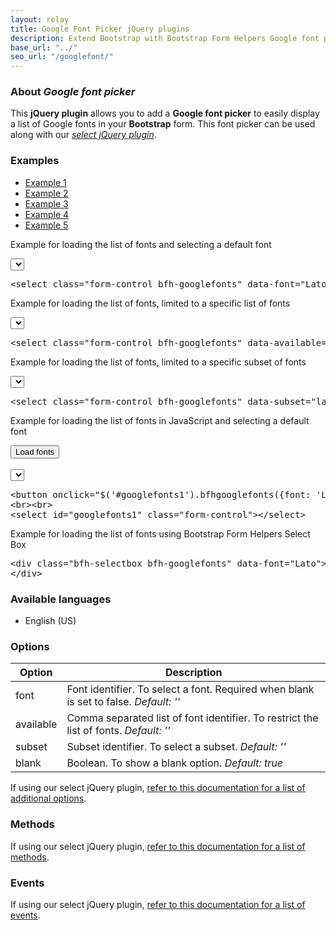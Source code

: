 ```yaml
---
layout: relay
title: Google Font Picker jQuery plugins
description: Extend Bootstrap with Bootstrap Form Helpers Google font picker jQuery plugins.
base_url: "../"
seo_url: "/googlefont/"
---
```


### About *Google font picker*

This **jQuery plugin** allows you to add a **Google font picker** to easily display a list
of Google fonts in your **Bootstrap** form. This font picker can be used along with our [*select jQuery plugin*](../select/).


### Examples

<ul id="example-tab" class="nav nav-tabs">
  <li class="active">
    <a href="#example1" data-toggle="tab">Example 1</a>
  </li>
  <li>
    <a href="#example2" data-toggle="tab">Example 2</a>
  </li>
  <li>
    <a href="#example3" data-toggle="tab">Example 3</a>
  </li>
  <li>
    <a href="#example4" data-toggle="tab">Example 4</a>
  </li>
  <li>
    <a href="#example5" data-toggle="tab">Example 5</a>
  </li>
</ul>
<div id="example-content" class="tab-content">
  <div class="tab-pane fade in active" id="example1">
    <form class="example form-inline">
      <p>Example for loading the list of fonts and selecting a default font</p>
	  <select class="form-control bfh-googlefonts" data-font="Lato"></select>
	</form>
	<pre class="prettyprint">&lt;select class="form-control bfh-googlefonts" data-font="Lato"&gt;&lt;/select&gt;</pre>
  </div>
  <div class="tab-pane fade" id="example2">
    <form class="example form-inline">
      <p>Example for loading the list of fonts, limited to a specific list of fonts</p>
	  <select class="form-control bfh-googlefonts" data-available="Open Sans,Josefin Slab,Lato"></select>
	</form>
	<pre class="prettyprint">&lt;select class="form-control bfh-googlefonts" data-available="Open Sans,Josefin Slab,Lato"&gt;&lt;/select&gt;</pre>
  </div>
  <div class="tab-pane fade" id="example3">
    <form class="example form-inline">
      <p>Example for loading the list of fonts, limited to a specific subset of fonts</p>
	  <select class="form-control bfh-googlefonts" data-subset="latin-ext"></select>
	</form>
	<pre class="prettyprint">&lt;select class="form-control bfh-googlefonts" data-subset="latin-ext"&gt;&lt;/select&gt;</pre>
  </div>
  <div class="tab-pane fade" id="example4">
    <form class="example form-inline">
      <p>Example for loading the list of fonts in JavaScript and selecting a default font</p>
	  <button onclick="$('#googlefonts1').bfhgooglefonts({font: 'Lato'});return false;" class="btn">Load fonts</button>
	  <br><br>
	  <select id="googlefonts1" class="form-control"></select>
	</form>
	<pre class="prettyprint">&lt;button onclick="$('#googlefonts1').bfhgooglefonts({font: 'Lato'})" class="btn"&gt;Load fonts&lt;/button&gt;
&lt;br&gt;&lt;br&gt;
&lt;select id="googlefonts1" class="form-control"&gt;&lt;/select&gt;</pre>
  </div>
  <div class="tab-pane fade" id="example5">
    <form class="example form-inline">
      <p>Example for loading the list of fonts using Bootstrap Form Helpers Select Box</p>
	  <div class="bfh-selectbox bfh-googlefonts" data-font="Lato">
	  </div>
	</form>
	<pre class="prettyprint">&lt;div class="bfh-selectbox bfh-googlefonts" data-font="Lato"&gt;
&lt;/div&gt;</pre>
  </div>
</div>

### Available languages

* English (US)


### Options

<table class="table table-striped">
  <thead>
    <tr>
      <th>Option</th>
      <th>Description</th>
    </tr>
  </thead>
  <tbody>
    <tr>
      <td>font</td>
      <td>Font identifier. To select a font. Required when blank is set to false. <em>Default: ''</em></td>
    </tr>
    <tr>
      <td>available</td>
      <td>Comma separated list of font identifier. To restrict the list of fonts. <em>Default: ''</em></td>
    </tr>
    <tr>
      <td>subset</td>
      <td>Subset identifier. To select a subset. <em>Default: ''</em></td>
    </tr>
    <tr>
      <td>blank</td>
      <td>Boolean. To show a blank option. <em>Default: true</em></td>
    </tr>
  </tbody>
</table>

If using our select jQuery plugin, [refer to this documentation for a list of additional options](../select/).


### Methods

If using our select jQuery plugin, [refer to this documentation for a list of methods](../select/).


### Events

If using our select jQuery plugin, [refer to this documentation for a list of events](../select/).
